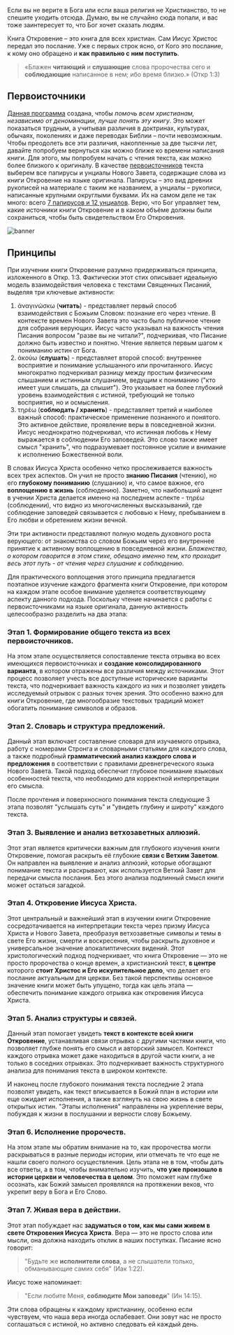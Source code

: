 Если вы не верите в Бога или если ваша религия не Христианство, то не спешите уходить отсюда. Думаю, вы не случайно сюда попали, и вас тоже заинтересует то, что Бог хочет сказать людям.

Книга Откровение – это книга для всех христиан. Сам Иисус Христос передал это послание. Уже с первых строк ясно, от Кого это послание, к кому оно обращено и **как правильно с ним поступить**. 

> «Блажен **читающий** и **слушающие** слова пророчества сего и **соблюдающие** написанное в нем; ибо время близко.» (Откр 1:3)

## Первоисточники

[Данная программа](data:about) создана, чтобы *помочь всем христианам, независимо от деноминации, лучше понять эту книгу*. Это может показаться трудным, а учитывая различия в доктринах, культурах, обычаях, поколениях и даже переводах Библии – почти невозможным. Чтобы преодолеть все эти различия, накопленные за две тысячи лет, давайте попробуем вернуться как можно ближе ко времени написания книги. Для этого, мы попробуем начать с чтения текста, как можно более близкого к оригиналу. В качестве [первоисточников](data:sources) текста выберем все папирусы и унциалы Нового Завета, содержащие слова из книги Откровение на языке оригинала. Папирусы – это вид древних рукописей на материале с таким же названием, а унциалы – рукописи, написанные крупными округлыми буквами. Их на самом деле не так много: всего [7 папирусов и 12 унциалов](https://en.wikipedia.org/wiki/Biblical_manuscript). Верю, что Бог управляет тем, какие источники книги Откровение и в каком объёме должны были сохраниться, чтобы быть свидетельством Его Откровения.

![banner](resource:assets/images/Topics/banner_preface.png)

## Принципы

При изучении книги Откровение разумно придерживаться принципа, изложенного в Откр. 1:3. Фактически этот стих описывает идеальную модель взаимодействия человека с текстами Священных Писаний, выделяя три ключевые активности:

1. ἀναγινώσκω (**читать**) - представляет первый способ взаимодействия с Божьим Словом: познание его через чтение. В контексте времен Нового Завета это часто было публичное чтение для собрания верующих. Иисус часто указывал на важность чтения Писания вопросом "разве вы не читали?", подчеркивая, что Писание должно быть известно и понятно. Чтение является первым шагом к пониманию истин от Бога.
2. ἀκούω (**слушать**) - представляет второй способ: внутреннее восприятие и понимание услышанного или прочитанного. Иисус многократно подчеркивал разницу между простым физическим слышанием и истинным слушанием, ведущим к пониманию ("кто имеет уши слышать, да слышит"). Это указывает на более глубокий уровень взаимодействия с истиной, требующий не только восприятия, но и осмысления.
3. τηρέω (**соблюдать / хранить**) - представляет третий и наиболее важный способ: практическое применение познанного и понятого. Это активное действие, проявление веры в повседневной жизни. Иисус неоднократно подчеркивал, что истинная любовь к Нему выражается в соблюдении Его заповедей. Это слово также имеет смысл "хранить", что подразумевает постоянное усилие и внимание к исполнению Божественной воли.

В словах Иисуса Христа особенно четко прослеживается важность всех трех аспектов. Он учил не просто **знанию Писания** (чтению), но его **глубокому пониманию** (слушанию) и, что самое важное, его **воплощению в жизнь** (соблюдению). Заметно, что наибольший акцент в учении Христа делается именно на последнем аспекте - τηρέω (соблюдении), что видно из многочисленных высказываний, где соблюдение заповедей связывается с любовью к Нему, пребыванием в Его любви и обретением жизни вечной.

Эти три активности представляют полную модель духовного роста верующего: от знакомства со словом Божьим через его внутреннее принятие к активному воплощению в повседневной жизни. *Блаженство, о котором говорится в этом стихе, обещано именно тем, кто проходит весь этот путь - от чтения через слушание к соблюдению*.

Для практического воплощения этого принципа предлагается поэтапное изучение каждого фрагмента книги Откровение, при котором на каждом этапе особое внимание уделяется соответствующему аспекту данного подхода. Поскольку чтение начинается с работы с первоисточниками на языке оригинала, данную активность целесообразно разделить на два этапа:

### Этап 1. Формирование общего текста из всех первоисточников.

На этом этапе осуществляется сопоставление текста отрывка во всех имеющихся первоисточниках и **создание консолидированного варианта**, в котором отражены все различия между источниками. Этот процесс позволяет учесть все доступные исторические варианты текста, что подчеркивает важность каждого из них и позволяет увидеть исследуемый отрывок с разных точек зрения. Это особенно важно для книги Откровение, где многообразие текстовых традиций может обогатить понимание символов и образов.

### Этап 2. Словарь и структура предложений.

Данный этап включает составление словаря для изучаемого отрывка, работу с номерами Стронга и словарными статьями для каждого слова, а также подробный **грамматический анализ каждого слова и предложения** в соответствии с правилами древнегреческого языка Нового Завета. Такой подход обеспечит глубокое понимание языковых особенностей текста, что необходимо для корректной интерпретации его смысла.

После прочтения и поверхносного понимания текста следующие 3 этапа позволят "услышать суть" и "увидеть глубину и широту" каждого текста. 

### Этап 3. Выявление и анализ ветхозаветных аллюзий.

Этот этап является критически важным для глубокого изучения книги Откровение, помогая раскрыть её глубокие **связи с Ветхим Заветом**. Он направлен на выявление и анализ аллюзий, которые обогащают понимание текста и раскрывают, как используется Ветхий Завет для передачи смысла послания. Без этого анализа подлинный смысл книги может остаться загадкой.

### Этап 4. Откровение Иисуса Христа.

Этот центральный и важнейший этап в изучении книги Откровение сосредотачивается на интерпретации текста через призму Иисуса Христа и Нового Завета, преобразуя ветхозаветные символы и темы в свете Его жизни, смерти и воскресения, чтобы раскрыть духовное и универсальное значение апокалиптических видений. Этот христологический подход подчеркивает, что книга Откровение — это не просто пророчества о конце времен, а христианский текст, **в центре** которого **стоит Христос и Его искупительное дело**, что делает его послание актуальным для церкви. Без такой перспективы основное значение книги может быть упущено, тогда как цель этапа — обеспечить понимание каждого отрывка как откровения Иисуса Христа.

### Этап 5. Анализ структуры и связей.

Данный этап помогает увидеть **текст в контексте всей книги Откровение**, устанавливая связи отрывка с другими частями книги, что позволяет глубже понять его смысл и авторский замысел. Контекст каждого отрывка может даже находиться в другой части книги, а не только в соседних отрывках. Это подчеркивает важность структурного анализа для понимания текста в широком контексте.

И наконец после глубокого понимания текста последние 2 этапа позволят увидеть, как текст вписывается в Божий план в истории или еще ожидает исполнения, а также взглянуть на свою жизнь в свете открытых истин. "Этапы исполнения" направлены на укрепление веры, побуждая к жизни в послушании и верности слову Божьему.

### Этап 6. Исполнение пророчеств.

На этом этапе мы обратим внимание на то, как пророчества могли раскрываться в разные периоды истории, или отмечать те что еще не нашли своего полного осуществления. Цель этапа не в том, чтобы дать все ответы, а в том, чтобы внимательно изучить, **что уже произошло в истории церкви и человечества в целом**. Это поможет нам глубже осознать, как Божий замысел проявлялся на протяжении веков, что укрепит веру в Бога и Его Слово.

### Этап 7. Живая вера в действии.

Этот этап побуждает нас **задуматься о том, как мы сами живем в свете Откровения Иисуса Христа**. Вера — это не просто слова или мысли, она должна находить отклик в наших поступках. Писание ясно говорит: 
> "Будьте же **исполнители слова**, а не слышатели только, обманывающие самих себя" (Иак 1:22).  

Иисус тоже напоминает: 
> "Если любите Меня, **соблюдите Мои заповеди**" (Ин 14:15).  

Эти слова обращены к каждому христианину, особенно если чувствуем, что наша вера иногда ослабевает. Они зовут нас не просто соглашаться с истиной, но активно следовать ей каждый день.
